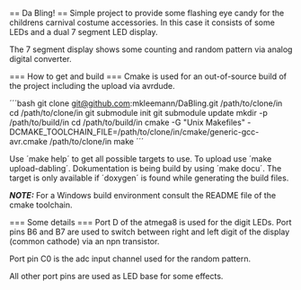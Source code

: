 == Da Bling! ==
Simple project to provide some flashing eye candy for the childrens
carnival costume accessories. In this case it consists of some LEDs
and a dual 7 segment LED display.

The 7 segment display shows some counting and random pattern via
analog digital converter.

=== How to get and build ===
Cmake is used for an out-of-source build of the project including
the upload via avrdude.

´´´bash
git clone git@github.com:mkleemann/DaBling.git /path/to/clone/in
cd /path/to/clone/in
git submodule init
git submodule update
mkdir -p /path/to/build/in
cd /path/to/build/in
cmake -G "Unix Makefiles" -DCMAKE_TOOLCHAIN_FILE=/path/to/clone/in/cmake/generic-gcc-avr.cmake /path/to/clone/in
make
´´´

Use ´make help´ to get all possible targets to use. To upload use
´make upload-dabling´. Dokumentation is being build by using
´make docu´. The target is only available if ´doxygen´ is found
while generating the build files.

***NOTE:***
For a Windows build environment consult the README file of the cmake
toolchain.

=== Some details ===
Port D of the atmega8 is used for the digit LEDs. Port pins B6 and B7
are used to switch between right and left digit of the display
(common cathode) via an npn transistor.

Port pin C0 is the adc input channel used for the random pattern.

All other port pins are used as LED base for some effects.
